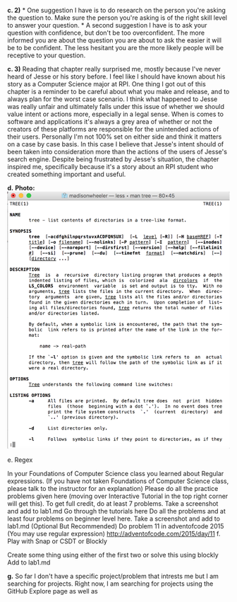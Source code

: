 **c. 2)** 
      * One suggestion I have is to do research on the person you're asking the question to. Make sure the person 
        you're asking is of the right skill level to answer your question.
      * A second suggestion I have is to ask your question with confidence, but don't be too overconfident. The more 
        informed you are about the question you are about to ask the easier it will be to be confident. The less 
        hesitant you are the more likely people will be receptive to your question.

**c. 3)** Reading that chapter really surprised me, mostly because I've never heard of Jesse or his story before.
          I feel like I should have known about his story as a Computer Science major at RPI. One thing I got out 
          of this chapter is a reminder to be careful about what you make and release, and to always plan for the worst
          case scenario. I think what happened to Jesse was really unfair and ultimately falls under this issue
          of whether we should value intent or actions more, especially in a legal sense. When is comes to software
          and applications it's always a grey area of whether or not the creators of these platforms are responsible 
          for the unintended actions of their users. Personally I'm not 100% set on either side and think it matters 
          on a case by case basis. In this case I believe that Jesse's intent should of been taken into consideration 
          more than the actions of the users of Jesse's search engine. Despite being frustrated by Jesse's situation, 
          the chapter inspired me, specifically because it's a story about an RPI student who created something important
          and useful.

**d.**
       **Photo:** ![](Lab1ManTree.png)


e. Regex

In your Foundations of Computer Science class you learned about Regular expressions. (If you have not taken Foundations of Computer Science class, please talk to the instructor for an explanation)
Please do all the practice problems given here (moving over Interactive Tutorial in the top right corner will get this).
To get full credit, do at least 7 problems.
Take a screenshot and add to lab1.md
Go through the tutorials here
Do all the problems and at least four problems on beginner level here.
Take a screenshot and add to lab1.md
(Optional But Recommended) Do problem 11 in adventofcode 2015 (You may use regular expression) http://adventofcode.com/2015/day/11
f. Play with Snap or CSDT or Blockly

Create some thing using either of the first two or solve this using blockly
Add to lab1.md

**g.** So far I don't have a specific project/problem that intrests me but I am searching for projects. Right now, I 
       am searching for projects using the GitHub Explore page as well as
